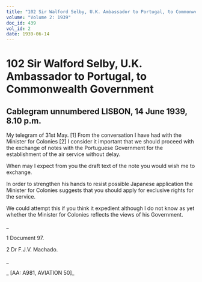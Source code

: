 ```yaml
---
title: "102 Sir Walford Selby, U.K. Ambassador to Portugal, to Commonwealth Government"
volume: "Volume 2: 1939"
doc_id: 439
vol_id: 2
date: 1939-06-14
---
```


# 102 Sir Walford Selby, U.K. Ambassador to Portugal, to Commonwealth Government

## Cablegram unnumbered LISBON, 14 June 1939, 8.10 p.m.

My telegram of 31st May. [1] From the conversation I have had with the Minister for Colonies [2] I consider it important that we should proceed with the exchange of notes with the Portuguese Government for the establishment of the air service without delay.

When may I expect from you the draft text of the note you would wish me to exchange.

In order to strengthen his hands to resist possible Japanese application the Minister for Colonies suggests that you should apply for exclusive rights for the service.

We could attempt this if you think it expedient although I do not know as yet whether the Minister for Colonies reflects the views of his Government.

_

1 Document 97.

2 Dr F.J.V. Machado.

_

_ [AA: A981, AVIATION 50]_
